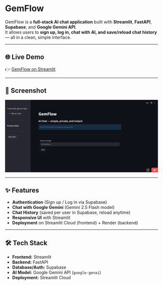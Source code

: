 # GemFlow

GemFlow is a **full-stack AI chat application** built with **Streamlit**, **FastAPI**, **Supabase**, and **Google Gemini API**.  
It allows users to **sign up, log in, chat with AI, and save/reload chat history** — all in a clean, simple interface.

---

## 🌐 Live Demo
👉 [GemFlow on Streamlit](https://gemflow.streamlit.app/)

---

## 📸 Screenshot
![GemFlow UI](screenshot.png)

---

## ✨ Features
-  **Authentication** (Sign up / Log in via Supabase)
-  **Chat with Google Gemini** (Gemini 2.5 Flash model)
-  **Chat History** (saved per user in Supabase, reload anytime)
-  **Responsive UI** with Streamlit
-  **Deployment** on Streamlit Cloud (frontend) + Render (backend)

---

## 🛠️ Tech Stack
- **Frontend:** Streamlit
- **Backend:** FastAPI
- **Database/Auth:** Supabase
- **AI Model:** Google Gemini API (`google-genai`)
- **Deployment:** Streamlit Cloud

